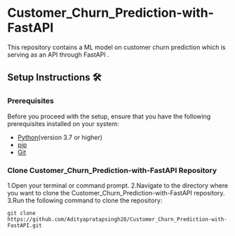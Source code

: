 # Customer_Churn_Prediction-with-FastAPI
This repository contains a ML model on customer churn prediction which is serving as an API through FastAPI .

## Setup Instructions 🛠️
### Prerequisites
Before you proceed with the setup, ensure that you have the following prerequisites installed on your system:

- [Python](https://www.python.org/)(version 3.7 or higher)
- [pip](https://pip.pypa.io/en/stable/)
- [Git](https://git-scm.com/)
### Clone Customer_Churn_Prediction-with-FastAPI Repository
1.Open your terminal or command prompt.
2.Navigate to the directory where you want to clone the Customer_Churn_Prediction-with-FastAPI repository.
3.Run the following command to clone the repository:
```
git clone https://github.com/Adityapratapsingh28/Customer_Churn_Prediction-with-FastAPI.git
```
